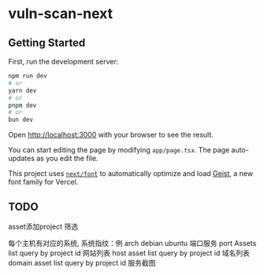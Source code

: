 # vuln-scan-next


## Getting Started

First, run the development server:

```bash
npm run dev
# or
yarn dev
# or
pnpm dev
# or
bun dev
```

Open [http://localhost:3000](http://localhost:3000) with your browser to see the result.

You can start editing the page by modifying `app/page.tsx`. The page auto-updates as you edit the file.

This project uses [`next/font`](https://nextjs.org/docs/app/building-your-application/optimizing/fonts) to automatically optimize and load [Geist](https://vercel.com/font), a new font family for Vercel.


## TODO

asset添加project 筛选

每个主机有对应的系统, 系统指纹：例 arch debian ubuntu
端口服务
port Assets  list query by project id
网站列表
host asset list query by project id 
域名列表
domain asset list query by project id
服务截图

